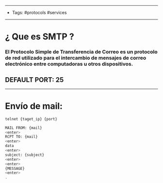 -----
- Tags: #protocols #services
-----

# ¿ Que es SMTP ? 

### El Protocolo Simple de Transferencia de Correo es un protocolo de red utilizado para el intercambio de mensajes de correo electrónico entre computadoras u otros dispositivos.

## DEFAULT PORT: 25

----

# Envío de mail: 

```bash
telnet {taget_ip} {port}

MAIL FROM: {mail}
<enter>
RCPT TO: {mail}
<enter>
data
<enter>
subject: {subject}
<enter>
<enter>
{MESSAGE}
<enter>
. 
```

